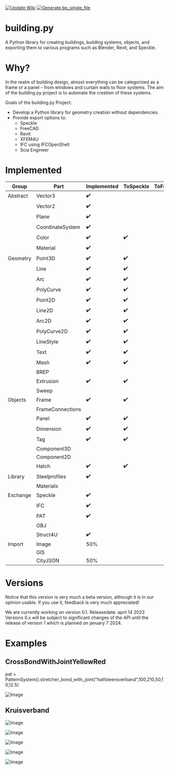 [![Update Wiki](https://github.com/3BMLabs/building.py/actions/workflows/update_wiki.yml/badge.svg)](https://github.com/3BMLabs/building.py/actions/workflows/update_wiki.yml)
[![Generate bp_single_file](https://github.com/3BMLabs/building.py/actions/workflows/generate-bp_single_file.yml/badge.svg)](https://github.com/3BMLabs/building.py/actions/workflows/generate-bp_single_file.yml)
# building.py
A Python library for creating buildings, building systems, objects, and exporting them to various programs such as Blender, Revit, and Speckle.

# Why?
In the realm of building design, almost everything can be categorized as a frame or a panel – from windows and curtain walls to floor systems. The aim of the building.py project is to automate the creation of these systems.

Goals of the building.py Project:
* Develop a Python library for geometry creation without dependencies.
* Provide export options to:
  * Speckle
  * FreeCAD
  * Revit
  * XFEM4U
  * IFC using IFCOpenShell
  * Scia Engineer
    
# Implemented

Group | Part | Implemented | ToSpeckle | ToFreeCAD 
--- | --- | --- | --- | --- 
Abstract | Vector3 | :heavy_check_mark: |  |  
&nbsp; | Vector2 | :heavy_check_mark: |  |  
&nbsp; | Plane | :heavy_check_mark: |  |  
&nbsp; | CoordinateSystem | :heavy_check_mark: |  |  
&nbsp; | Color | :heavy_check_mark: | :heavy_check_mark: |  
&nbsp; | Material | :heavy_check_mark: | |  
Geometry | Point3D | :heavy_check_mark: | :heavy_check_mark:  |  
&nbsp; | Line | :heavy_check_mark: | :heavy_check_mark:  |  
&nbsp; | Arc | :heavy_check_mark: | :heavy_check_mark:  |  
&nbsp; | PolyCurve | :heavy_check_mark: | :heavy_check_mark:  |  
&nbsp; | Point2D | :heavy_check_mark: | :heavy_check_mark:  |  
&nbsp; | Line2D | :heavy_check_mark: | :heavy_check_mark:  |  
&nbsp; | Arc2D | :heavy_check_mark: | :heavy_check_mark:  |  
&nbsp; | PolyCurve2D | :heavy_check_mark: | :heavy_check_mark:  |  
&nbsp; | LineStyle | :heavy_check_mark: | :heavy_check_mark:  |  
&nbsp; | Text | :heavy_check_mark: | :heavy_check_mark:  |  
&nbsp; | Mesh | :heavy_check_mark: | :heavy_check_mark:  |  
&nbsp; | BREP | | |  
&nbsp; | Extrusion | :heavy_check_mark: | :heavy_check_mark:  |  
&nbsp; | Sweep | | |  
Objects | Frame | :heavy_check_mark: | :heavy_check_mark:  |  
&nbsp; | FrameConnections | |  |  
&nbsp; | Panel | :heavy_check_mark: | :heavy_check_mark:  |  
&nbsp; | Dimension | :heavy_check_mark: | :heavy_check_mark:  |  
&nbsp; | Tag | :heavy_check_mark: | :heavy_check_mark:  |  
&nbsp; | Component3D | | |  
&nbsp; | Component2D | | |  
&nbsp; | Hatch | :heavy_check_mark: | :heavy_check_mark:  |  
Library | Steelprofiles | :heavy_check_mark: |  |  
&nbsp; | Materials | |  |  
Exchange | Speckle | :heavy_check_mark: |  |  
&nbsp; | IFC | :heavy_check_mark: |  |  
&nbsp; | PAT |:heavy_check_mark: |  |  
&nbsp; | OBJ | |  |  
&nbsp; | Struct4U |:heavy_check_mark: |  |  
Import | Image | 50% |  |  
&nbsp; | GIS | |  |  
&nbsp; | CityJSON | 50% |  |  


# Versions
Notice that this version is very much a beta version, although it is in our opinion usable. If you use it, feedback is very much appreciated!

We are currently working on version 0.1. Releasedate: april 14 2023
Versions 0.x will be subject to significant changes of the API until the release of version 1 which is planned on january 7 2024.

# Examples

## CrossBondWithJointYellowRed

pat = PatternSystem().stretcher_bond_with_joint("halfsteensverband",100,210,50,10,12.5)

![Image](docs/img/1_crossBondWithJointYellowRed.png)

## Kruisverband

![Image](docs/img/2_kruisverband.png)

![Image](docs/img/3_columns_beams.png)

![Image](docs/img/4_woodframing_walls.png)

![Image](docs/img/5_examples_panel_beam_steel_concrete.png)

![Image](docs/img/6_GIS2BIM.png)
